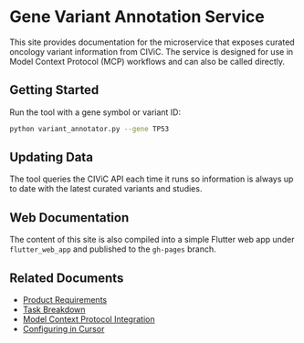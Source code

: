 # Gene Variant Annotation Service

This site provides documentation for the microservice that exposes curated oncology variant information from CIViC. The service is designed for use in Model Context Protocol (MCP) workflows and can also be called directly.

## Getting Started

Run the tool with a gene symbol or variant ID:

```bash
python variant_annotator.py --gene TP53
```

## Updating Data

The tool queries the CIViC API each time it runs so information is always up to date with the latest curated variants and studies.


## Web Documentation

The content of this site is also compiled into a simple Flutter web app under `flutter_web_app` and published to the `gh-pages` branch.

## Related Documents

- [Product Requirements](prd.txt)
- [Task Breakdown](prd_tasks.md)
- [Model Context Protocol Integration](mcp.md)
- [Configuring in Cursor](cursor.md)

